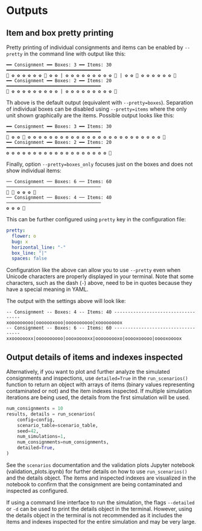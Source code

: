 # Outputs

## Item and box pretty printing

Pretty printing of individual consignments and items can be enabled by `--pretty`
in the command line with output like this:

```text
━━ Consignment ━━ Boxes: 3 ━━ Items: 30 ━━━━━━━━━━━━━━━━━━━━━━━━━━━━━━━━━━━
🐛 ✿ ✿ ✿ ✿ ✿ ✿ 🐛 ✿ ✿ | ✿ ✿ ✿ ✿ ✿ ✿ ✿ ✿ ✿ 🐛 | ✿ ✿ 🐛 ✿ ✿ ✿ ✿ ✿ ✿ 🐛
━━ Consignment ━━ Boxes: 2 ━━ Items: 20 ━━━━━━━━━━━━━━━━━━━━━━━━━━━━━━━━━━━
🐛 ✿ ✿ ✿ ✿ ✿ ✿ ✿ ✿ ✿ | ✿ ✿ ✿ ✿ ✿ ✿ ✿ ✿ ✿ 🐛
```

Th above is the default output (equivalent with `--pretty=boxes`). Separation of
individual boxes can be disabled using `--pretty=items` where the only unit
shown graphically are the items. Possible output looks like this:

```text
━━ Consignment ━━ Boxes: 3 ━━ Items: 30 ━━━━━━━━━━━━━━━━━━━━━━━━━━━━━━━━━━━
🐛 ✿ ✿ 🐛 ✿ ✿ ✿ ✿ ✿ ✿ ✿ ✿ ✿ ✿ ✿ ✿ ✿ ✿ ✿ ✿ ✿ ✿ ✿ ✿ ✿ ✿ ✿ ✿ ✿ 🐛
━━ Consignment ━━ Boxes: 2 ━━ Items: 20 ━━━━━━━━━━━━━━━━━━━━━━━━━━━━━━━━━━━
✿ ✿ ✿ ✿ ✿ ✿ ✿ ✿ ✿ ✿ ✿ ✿ ✿ ✿ ✿ ✿ ✿ ✿ ✿ 🐛
```

Finally, option `--pretty=boxes_only` focuses just on the boxes and does not
show individual items:

```text
── Consignment ── Boxes: 6 ── Items: 60 ───────────────────────────────────
🐛 🐛 ✿ ✿ ✿ 🐛
── Consignment ── Boxes: 4 ── Items: 40 ───────────────────────────────────
✿ ✿ ✿ 🐛
```

This can be further configured using `pretty` key in the configuration file:

```yaml
pretty:
  flower: o
  bug: x
  horizontal_line: "-"
  box_line: "|"
  spaces: false
```

Configuration like the above can allow you to use `--pretty` even when Unicode
characters are properly displayed in your terminal. Note that some characters,
such as the dash (`-`) above, need to be in quotes because they have a special
meaning in YAML.

The output with the settings above will look like:

```text
-- Consignment -- Boxes: 4 -- Items: 40 -----------------------------------
xooooooooo|ooooooxooo|oooooooooo|xoooooooox
-- Consignment -- Boxes: 6 -- Items: 60 -----------------------------------
xxooooooxx|oooooooooo|oooxooooxx|ooooooooxo|ooooxooooo|ooooxoooox
```

## Output details of items and indexes inspected

Alternatively, if you want to plot and further analyze the simulated consignments
and inspections, use `detailed=True` in the `run_scenarios()` function to
return an object with arrays of items (binary values representing contaminated or
not) and the item indexes inspected. If multiple simulation iterations
are being used, the details from the first simulation will be used.

```python
num_consignments = 10
results, details = run_scenarios(
    config=config,
    scenario_table=scenario_table,
    seed=42,
    num_simulations=1,
    num_consignments=num_consignments,
    detailed=True,
)
```

See the `scenarios` documentation and the validation plots Jupyter notebook
(validation_plots.ipynb) for further details on how to use `run_scenarios()` and
the details object. The items and inspected indexes are visualized in the
notebook to confirm that the consignment are being contaminated and inspected as
configured.

If using a command line interface to run the simulation, the flags `--detailed`
or `-d` can be used to print the details object in the terminal. However, using
the details object in the terminal is not recommended as it includes the items
and indexes inspected for the entire simulation and may be very large.
